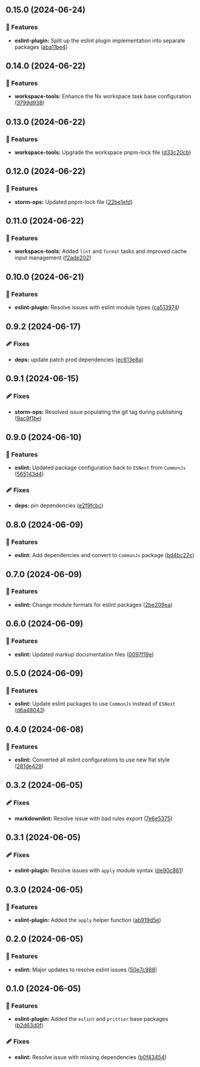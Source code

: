 ## 0.15.0 (2024-06-24)


### 🚀 Features

- **eslint-plugin:** Split up the eslint plugin implementation into separate packages ([aba11be4](https://github.com/storm-software/storm-ops/commit/aba11be4))

## 0.14.0 (2024-06-22)


### 🚀 Features

- **workspace-tools:** Enhance the Nx workspace task base configuration ([3799d938](https://github.com/storm-software/storm-ops/commit/3799d938))

## 0.13.0 (2024-06-22)


### 🚀 Features

- **workspace-tools:** Upgrade the workspace pnpm-lock file ([d33c20cb](https://github.com/storm-software/storm-ops/commit/d33c20cb))

## 0.12.0 (2024-06-22)


### 🚀 Features

- **storm-ops:** Updated pnpm-lock file ([22be1efd](https://github.com/storm-software/storm-ops/commit/22be1efd))

## 0.11.0 (2024-06-22)


### 🚀 Features

- **workspace-tools:** Added `lint` and `format` tasks and improved cache input management ([f2ade202](https://github.com/storm-software/storm-ops/commit/f2ade202))

## 0.10.0 (2024-06-21)


### 🚀 Features

- **eslint-plugin:** Resolve issues with eslint module types ([ca513974](https://github.com/storm-software/storm-ops/commit/ca513974))

## 0.9.2 (2024-06-17)


### 🩹 Fixes

- **deps:** update patch prod dependencies ([ec613e8a](https://github.com/storm-software/storm-ops/commit/ec613e8a))

## 0.9.1 (2024-06-15)


### 🩹 Fixes

- **storm-ops:** Resolved issue populating the git tag during publishing ([9ac9f1be](https://github.com/storm-software/storm-ops/commit/9ac9f1be))

## 0.9.0 (2024-06-10)


### 🚀 Features

- **eslint:** Updated package configuration back to `ESNext` from `CommonJs` ([565143d4](https://github.com/storm-software/storm-ops/commit/565143d4))


### 🩹 Fixes

- **deps:** pin dependencies ([e2f9fcbc](https://github.com/storm-software/storm-ops/commit/e2f9fcbc))

## 0.8.0 (2024-06-09)


### 🚀 Features

- **eslint:** Add dependencies and convert to `CommonJs` package ([bd4bc22c](https://github.com/storm-software/storm-ops/commit/bd4bc22c))

## 0.7.0 (2024-06-09)


### 🚀 Features

- **eslint:** Change module formats for eslint packages ([2be209ea](https://github.com/storm-software/storm-ops/commit/2be209ea))

## 0.6.0 (2024-06-09)

### 🚀 Features

- **eslint:** Updated markup documentation files
  ([0097f19e](https://github.com/storm-software/storm-ops/commit/0097f19e))

## 0.5.0 (2024-06-09)

### 🚀 Features

- **eslint:** Update eslint packages to use `CommonJs` instead of `ESNext`
  ([d6a48043](https://github.com/storm-software/storm-ops/commit/d6a48043))

## 0.4.0 (2024-06-08)

### 🚀 Features

- **eslint:** Converted all eslint configurations to use new flat style
  ([281de429](https://github.com/storm-software/storm-ops/commit/281de429))

## 0.3.2 (2024-06-05)

### 🩹 Fixes

- **markdownlint:** Resolve issue with bad rules export
  ([7e6e5375](https://github.com/storm-software/storm-ops/commit/7e6e5375))

## 0.3.1 (2024-06-05)

### 🩹 Fixes

- **eslint-plugin:** Resolve issues with `apply` module syntax
  ([de90c861](https://github.com/storm-software/storm-ops/commit/de90c861))

## 0.3.0 (2024-06-05)

### 🚀 Features

- **eslint-plugin:** Added the `apply` helper function
  ([ab919d5e](https://github.com/storm-software/storm-ops/commit/ab919d5e))

## 0.2.0 (2024-06-05)

### 🚀 Features

- **eslint:** Major updates to resolve eslint issues
  ([50e7c988](https://github.com/storm-software/storm-ops/commit/50e7c988))

## 0.1.0 (2024-06-05)

### 🚀 Features

- **eslint-plugin:** Added the `eslint` and `prittier` base packages
  ([b2d63d0f](https://github.com/storm-software/storm-ops/commit/b2d63d0f))

### 🩹 Fixes

- **eslint:** Resolve issue with missing dependencies
  ([b0f43454](https://github.com/storm-software/storm-ops/commit/b0f43454))
